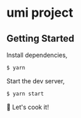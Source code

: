 # umi project

## Getting Started

Install dependencies,

```bash
$ yarn
```

Start the dev server,

```bash
$ yarn start
```

🍳 Let's cook it!
